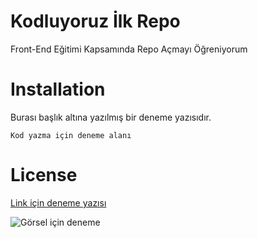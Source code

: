 # Kodluyoruz İlk Repo
Front-End Eğitimi Kapsamında Repo Açmayı Öğreniyorum
# Installation
Burası başlık altına yazılmış bir deneme yazısıdır.

```
Kod yazma için deneme alanı
```
# License
[Link için deneme yazısı](https://www.google.com.tr)

![Görsel için deneme](https://picsum.photos/200/300)